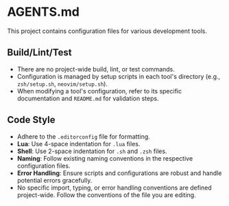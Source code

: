 # AGENTS.md

This project contains configuration files for various development tools.

## Build/Lint/Test

- There are no project-wide build, lint, or test commands.
- Configuration is managed by setup scripts in each tool's directory (e.g., `zsh/setup.sh`, `neovim/setup.sh`).
- When modifying a tool's configuration, refer to its specific documentation and `README.md` for validation steps.

## Code Style

- Adhere to the `.editorconfig` file for formatting.
- **Lua**: Use 4-space indentation for `.lua` files.
- **Shell**: Use 2-space indentation for `.sh` and `.zsh` files.
- **Naming**: Follow existing naming conventions in the respective configuration files.
- **Error Handling**: Ensure scripts and configurations are robust and handle potential errors gracefully.
- No specific import, typing, or error handling conventions are defined project-wide. Follow the conventions of the file you are editing.
